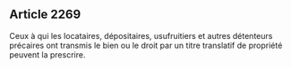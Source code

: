 Article 2269
----
Ceux à qui les locataires, dépositaires, usufruitiers et autres détenteurs
précaires ont transmis le bien ou le droit par un titre translatif de propriété
peuvent la prescrire.
